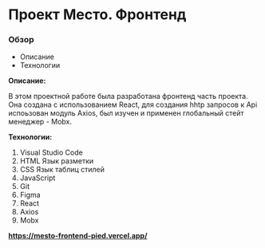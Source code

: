 # Проект Место. Фронтенд

### Обзор

* Описание
* Технологии

**Описание:**

В этом проектной работе была разработана фронтенд часть проекта. Она создана с использованием React,
для создания hhtp запросов к Api испоьзован модуль Axios, был изучен и применен глобальный стейт менеджер - Mobx.



**Технологии:**

1. Visual Studio Code
2. HTML Язык разметки
3. CSS Язык таблиц стилей
4. JavaScript
5. Git
6. Figma
7. React
8. Axios
9. Mobx

**https://mesto-frontend-pied.vercel.app/**